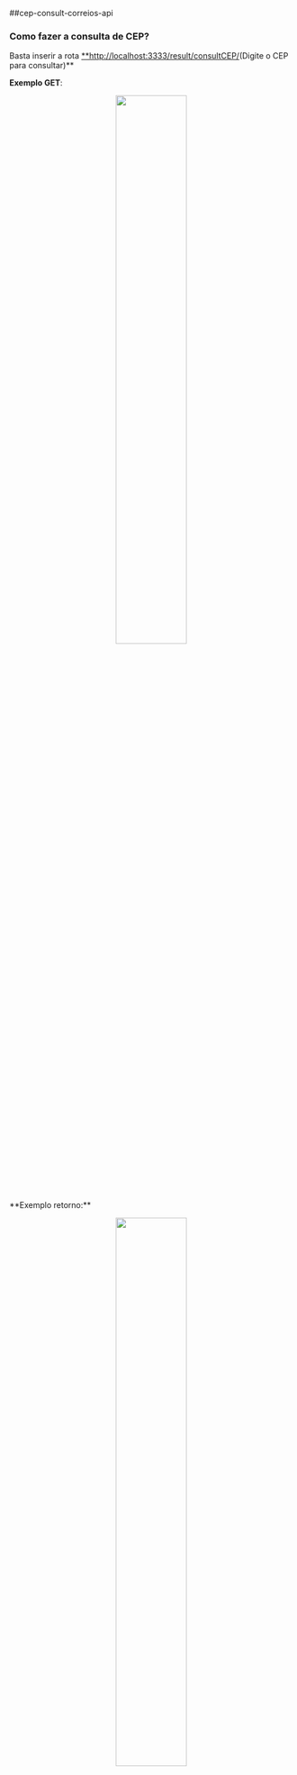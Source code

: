 

##cep-consult-correios-api

### Como fazer a consulta de CEP?

Basta inserir a rota [**http://localhost:3333/result/consultCEP/](http://localhost:3333/result/consultCEP/31814350)(Digite o CEP para consultar)**

**Exemplo GET**:
<p align="center"><img width=50% src="https://cdn.discordapp.com/attachments/691410662789742603/873582955346403368/unknown.png"></p>
**Exemplo retorno:**
<p align="center"><img width=50% src="https://cdn.discordapp.com/attachments/691410662789742603/873583078839316490/unknown.png"></p>

Library:
<p align="center"><img width=50% src="https://cdn.discordapp.com/attachments/691410662789742603/873583427964768306/unknown.png"></p>


